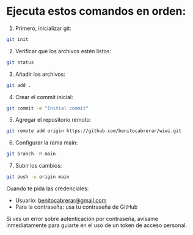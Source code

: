 # Ejecuta estos comandos en orden:

1. Primero, inicializar git:
```bash
git init
```

2. Verificar que los archivos estén listos:
```bash
git status
```

3. Añadir los archivos:
```bash
git add .
```

4. Crear el commit inicial:
```bash
git commit -m "Initial commit"
```

5. Agregar el repositorio remoto:
```bash
git remote add origin https://github.com/benitocabrerar/wiwi.git
```

6. Configurar la rama main:
```bash
git branch -M main
```

7. Subir los cambios:
```bash
git push -u origin main
```

Cuando te pida las credenciales:
- Usuario: benitocabrerar@gmail.com
- Para la contraseña: usa tu contraseña de GitHub

Si ves un error sobre autenticación por contraseña, avísame inmediatamente para guiarte en el uso de un token de acceso personal.
